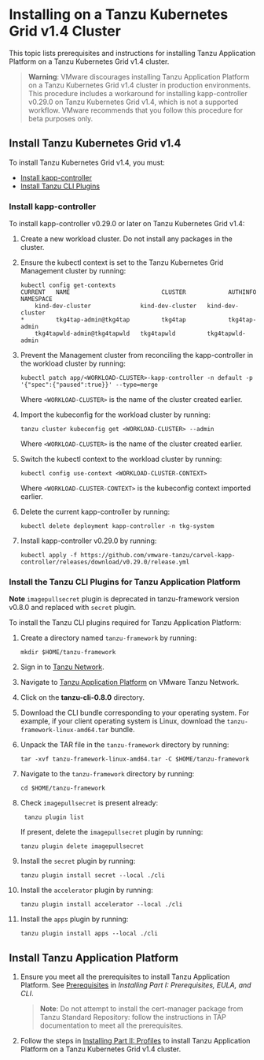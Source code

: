 # Installing on a Tanzu Kubernetes Grid v1.4 Cluster

This topic lists prerequisites and instructions for installing Tanzu Application Platform on a
Tanzu Kubernetes Grid v1.4 cluster.

> **Warning**: VMware discourages installing Tanzu Application Platform on a Tanzu Kubernetes Grid
v1.4 cluster in production environments.
This procedure includes a workaround for installing kapp-controller v0.29.0 on Tanzu Kubernetes Grid
v1.4, which is not a supported workflow. VMware recommends that you follow this procedure for beta
purposes only.
<!-- What is meant by a "supported workflow"? And which isn't the supported workflow,
the workaround or putting kapp-controller v0.29.0 on Tanzu Kubernetes Grid v1.4? -->


## Install Tanzu Kubernetes Grid v1.4

To install Tanzu Kubernetes Grid v1.4, you must:

+ [Install kapp-controller](#kapp-controller)
+ [Install Tanzu CLI Plugins](#tanzucli)


### Install kapp-controller

To install kapp-controller v0.29.0 or later on Tanzu Kubernetes Grid v1.4:

1. Create a new workload cluster. Do not install any packages in the cluster.
1. Ensure the kubectl context is set to the Tanzu Kubernetes Grid Management cluster by running:

    ```console
    kubectl config get-contexts
    CURRENT   NAME                          CLUSTER            AUTHINFO           NAMESPACE
        kind-dev-cluster              kind-dev-cluster   kind-dev-cluster
    *         tkg4tap-admin@tkg4tap         tkg4tap            tkg4tap-admin
        tkg4tapwld-admin@tkg4tapwld   tkg4tapwld         tkg4tapwld-admin
    ```

1. Prevent the Management cluster from reconciling the kapp-controller in the workload cluster by running:

    ```console
    kubectl patch app/<WORKLOAD-CLUSTER>-kapp-controller -n default -p '{"spec":{"paused":true}}' --type=merge
    ```
    Where `<WORKLOAD-CLUSTER>` is the name of the cluster created earlier.

1. Import the kubeconfig for the workload cluster by running:

    ```console
    tanzu cluster kubeconfig get <WORKLOAD-CLUSTER> --admin
    ```
    Where `<WORKLOAD-CLUSTER>` is the name of the cluster created earlier.

1.  Switch the kubectl context to the workload cluster by running:

    ```console
    kubectl config use-context <WORKLOAD-CLUSTER-CONTEXT>
    ```
    Where `<WORKLOAD-CLUSTER-CONTEXT>` is the kubeconfig context imported earlier.

1. Delete the current kapp-controller by running:

    ```console
    kubectl delete deployment kapp-controller -n tkg-system
    ```

1. Install kapp-controller v0.29.0 by running:

    ```console
    kubectl apply -f https://github.com/vmware-tanzu/carvel-kapp-controller/releases/download/v0.29.0/release.yml
    ```


### Install the Tanzu CLI Plugins for Tanzu Application Platform

**Note** `imagepullsecret` plugin is deprecated in tanzu-framework version v0.8.0 and replaced with `secret` plugin.

To install the Tanzu CLI plugins required for Tanzu Application Platform:

1. Create a directory named `tanzu-framework` by running:

    ```console
    mkdir $HOME/tanzu-framework
    ```

1. Sign in to [Tanzu Network](https://network.tanzu.vmware.com).

1. Navigate to [Tanzu Application Platform](https://network.tanzu.vmware.com/products/tanzu-application-platform/)
on VMware Tanzu Network.

1. Click on the **tanzu-cli-0.8.0** directory.

1. Download the CLI bundle corresponding to your operating system. For example, if your client
operating system is Linux, download the `tanzu-framework-linux-amd64.tar` bundle.

1. Unpack the TAR file in the `tanzu-framework` directory by running:

    ```console
    tar -xvf tanzu-framework-linux-amd64.tar -C $HOME/tanzu-framework
    ```

1. Navigate to the `tanzu-framework` directory by running:

    ```console
    cd $HOME/tanzu-framework
    ```

1. Check `imagepullsecret` is present already:
   ```console
    tanzu plugin list
    ```
    If present, delete the `imagepullsecret` plugin by running:
    ```console
    tanzu plugin delete imagepullsecret
    ```

1. Install the `secret` plugin by running:
    ```console
    tanzu plugin install secret --local ./cli
    ```

1. Install the `accelerator` plugin by running:

    ```console
    tanzu plugin install accelerator --local ./cli
    ```

1. Install the `apps` plugin by running:

    ```console
    tanzu plugin install apps --local ./cli
    ```


## Install Tanzu Application Platform

1. Ensure you meet all the prerequisites to install Tanzu Application Platform.
See [Prerequisites](install-general.html#prerequisites-0) in _Installing Part I: Prerequisites, EULA, and CLI_.

    > **Note**: Do not attempt to install the cert-manager package from Tanzu Standard Repository:
    follow the instructions in TAP documentation to meet all the prerequisites.

1. Follow the steps in [Installing Part II: Profiles](install.md) to install
Tanzu Application Platform on a Tanzu Kubernetes Grid v1.4 cluster.

